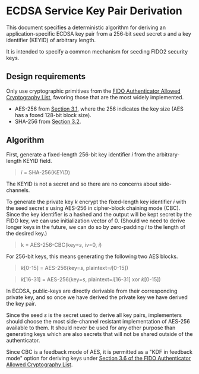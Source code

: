 # ECDSA Service Key Pair Derivation

This document specifies a deterministic algorithm for deriving an application-specific ECDSA key pair from a 256-bit seed secret _s_ and a key identifier (KEYID) of arbitrary length.

It is intended to specify a common mechanism for seeding FIDO2
security keys.

## Design requirements
Only use cryptographic primitives from the [FIDO Authenticator Allowed Cryptography List](https://fidoalliance.org/specs/fido-security-requirements-v1.2-2018/fido-authenticator-allowed-cryptography-list-v1.0-wd-20180629.html), favoring those that are the most widely implemented.
  - AES-256 from [Section 3.1](https://fidoalliance.org/specs/fido-security-requirements-v1.2-2018/fido-authenticator-allowed-cryptography-list-v1.0-wd-20180629.html#confidentiality-algorithms), where the 256 indicates the key size (AES has a foxed 128-bit block size).
  - SHA-256 from [Section 3.2](https://fidoalliance.org/specs/fido-security-requirements-v1.2-2018/fido-authenticator-allowed-cryptography-list-v1.0-wd-20180629.html#hashing-algorithms).

## Algorithm

First, generate a fixed-length 256-bit key identifier _i_ from the arbitrary-length KEYID field.

> _i_ = SHA-256(_KEYID_)

The KEYID is not a secret and so there are no concerns about side-channels.

To generate the private key _k_ encrypt the fixed-length key identifier _i_ with the seed secret _s_ using AES-256 in cipher-block chaining mode (CBC).  Since the key identifier is a hashed and the output will be kept secret by the FIDO key, we can use initialization vector of 0. (Should we need to derive longer keys in the future, we can do so by zero-padding _i_ to the length of the desired key.)

> k = AES-256-CBC(key=_s_, _iv_=0, _i_)

For 256-bit keys, this means generating the following two AES blocks. 

  > _k_[0-15] = AES-256(key=_s_, plaintext=_i_[0-15])

  > _k_[16-31] = AES-256(key=_s_, plaintext=_i_[16-31] xor _k_[0-15])

In ECDSA, public-keys are directly derivable from their corresponding private key, and so once we have derived the private key we have derived the key pair.

Since the seed _s_ is the secret used to derive all key pairs, implementers should choose the most side-channel resistant implementation of AES-256 available to them.  It should never be used for any other purpose than generating keys which are also secrets that will not be shared outside of the authenticator.

Since CBC is a feedback mode of AES, it is permitted as a "KDF in feedback mode" option for deriving keys under [Section 3.6 of the FIDO Authenticator Allowed Cryptography List](https://fidoalliance.org/specs/fido-security-requirements-v1.2-2018/fido-authenticator-allowed-cryptography-list-v1.0-wd-20180629.html#key-derivation-functions-kdfs).

